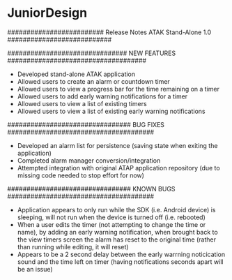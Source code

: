 # JuniorDesign

######################### Release Notes ATAK Stand-Alone 1.0 ###########################

############################### NEW FEATURES ####################################

- Developed stand-alone ATAK application
- Allowed users to create an alarm or countdown timer
- Allowed users to view a progress bar for the time remaining on a timer
- Allowed users to add early warning notifications for a timer
- Allowed users to view a list of existing timers 
- Allowed users to view a list of existing early warning notifications 

################################ BUG FIXES ######################################

- Developed an alarm list for persistence (saving state when exiting the application)
- Completed alarm manager conversion/integration 
- Attempted integration with original ATAP application repository (due to missing code needed to stop effort for now) 

################################ KNOWN BUGS ######################################

- Application appears to only run while the SDK (i.e. Android device) is sleeping, will not run when the device is turned off (i.e. rebooted)
- When a user edits the timer (not attempting to change the time or name), by adding an early warning notification, 
  when brought back to the view timers screen the alarm has reset to the original time (rather than running while editing, it will reset)
- Appears to be a 2 second delay between the early warrning noticication sound and the time left on timer (having notifications seconds apart will be an issue)
